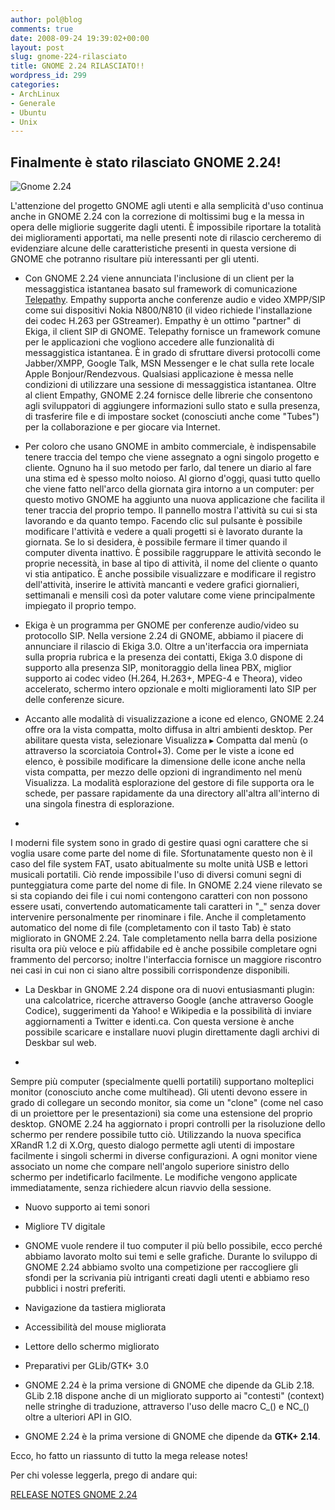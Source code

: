 ```yaml
---
author: pol@blog
comments: true
date: 2008-09-24 19:39:02+00:00
layout: post
slug: gnome-224-rilasciato
title: GNOME 2.24 RILASCIATO!!
wordpress_id: 299
categories:
- ArchLinux
- Generale
- Ubuntu
- Unix
---
```


## **Finalmente è stato rilasciato GNOME 2.24!**







![Gnome 2.24](http://img224.imageshack.us/img224/752/twotwentyfourio6.png)




L'attenzione del progetto GNOME agli utenti e alla semplicità d'uso continua anche in GNOME 2.24 con la correzione di moltissimi bug e la messa in opera delle migliorie suggerite dagli utenti. È impossibile riportare la totalità dei miglioramenti apportati, ma nelle presenti note di rilascio cercheremo di evidenziare alcune delle caratteristiche presenti in questa versione di GNOME che potranno risultare più interessanti per gli utenti.






	
  * Con GNOME 2.24 viene annunciata l'inclusione di un client per la messaggistica istantanea basato sul framework di comunicazione [Telepathy](http://telepathy.freedesktop.org/wiki/). Empathy supporta anche conferenze audio e video XMPP/SIP come sui dispositivi Nokia N800/N810 (il video richiede l'installazione dei codec H.263 per GStreamer). Empathy è un ottimo "partner" di Ekiga, il client SIP di GNOME. Telepathy fornisce un framework comune per le applicazioni che vogliono accedere alle funzionalità di messaggistica istantanea. È in grado di sfruttare diversi protocolli come Jabber/XMPP, Google Talk, MSN Messenger e le chat sulla rete locale Apple Bonjour/Rendezvous. Qualsiasi applicazione è messa nelle condizioni di utilizzare una sessione di messaggistica istantanea. Oltre al client Empathy, GNOME 2.24 fornisce delle librerie che consentono agli sviluppatori di aggiungere informazioni sullo stato e sulla presenza, di trasferire file e di impostare socket (conosciuti anche come "Tubes") per la collaborazione e per giocare via Internet.



	
  * Per coloro che usano GNOME in ambito commerciale, è indispensabile tenere traccia del tempo che viene assegnato a ogni singolo progetto e cliente. Ognuno ha il suo metodo per farlo, dal tenere un diario al fare una stima ed è spesso molto noioso. Al giorno d'oggi, quasi tutto quello che viene fatto nell'arco della giornata gira intorno a un computer: per questo motivo GNOME ha aggiunto una nuova applicazione che facilita il tener traccia del proprio tempo. Il pannello mostra l'attività su cui si sta lavorando e da quanto tempo. Facendo clic sul pulsante è possibile modificare l'attività e vedere a quali progetti si è lavorato durante la giornata. Se lo si desidera, è possibile fermare il timer quando il computer diventa inattivo. È possibile raggruppare le attività secondo le proprie necessità, in base al tipo di attività, il nome del cliente o quanto vi stia antipatico. È anche possibile visualizzare e modificare il registro dell'attività, inserire le attività mancanti e vedere grafici giornalieri, settimanali e mensili così da poter valutare come viene principalmente impiegato il proprio tempo.



	
  * Ekiga è un programma per GNOME per conferenze audio/video su protocollo SIP. Nella versione 2.24 di GNOME, abbiamo il piacere di annunciare il rilascio di Ekiga 3.0. Oltre a un'iterfaccia ora imperniata sulla propria rubrica e la presenza dei contatti, Ekiga 3.0 dispone di supporto alla presenza SIP, monitoraggio della linea PBX, miglior supporto ai codec video (H.264, H.263+, MPEG-4 e Theora), video accelerato, schermo intero opzionale e molti miglioramenti lato SIP per delle conferenze sicure.



	
  * Accanto alle modalità di visualizzazione a icone ed elenco, GNOME 2.24 offre ora la vista compatta, molto diffusa in altri ambienti desktop. Per abilitare questa vista, selezionare Visualizza ▸ Compatta dal menù (o attraverso la scorciatoia Control+3). Come per le viste a icone ed elenco, è possibile modificare la dimensione delle icone anche nella vista compatta, per mezzo delle opzioni di ingrandimento nel menù Visualizza. La modalità esplorazione del gestore di file supporta ora le schede, per passare rapidamente da una directory all'altra all'interno di una singola finestra di esplorazione.

	
  * 


I moderni file system sono in grado di gestire quasi ogni carattere che si voglia usare come parte del nome di file. Sfortunatamente questo non è il caso del file system FAT, usato abitualmente su molte unità USB e lettori musicali portatili. Ciò rende impossibile l'uso di diversi comuni segni di punteggiatura come parte del nome di file. In GNOME 2.24 viene rilevato se si sta copiando dei file i cui nomi contengono caratteri con non possono essere usati, convertendo automaticamente tali caratteri in "_" senza dover intervenire personalmente per rinominare i file. Anche il completamento automatico del nome di file (completamento con il tasto Tab) è stato migliorato in GNOME 2.24. Tale completamento nella barra della posizione risulta ora più veloce e più affidabile ed è anche possibile completare ogni frammento del percorso; inoltre l'interfaccia fornisce un maggiore riscontro nei casi in cui non ci siano altre possibili corrispondenze disponibili.




	
  * La Deskbar in GNOME 2.24 dispone ora di nuovi entusiasmanti plugin: una calcolatrice, ricerche attraverso Google (anche attraverso Google Codice), suggerimenti da Yahoo! e Wikipedia e la possibilità di inviare aggiornamenti a Twitter e identi.ca. Con questa versione è anche possibile scaricare e installare nuovi plugin direttamente dagli archivi di Deskbar sul web.

	
  * 


Sempre più computer (specialmente quelli portatili) supportano molteplici monitor (conosciuto anche come multihead). Gli utenti devono essere in grado di collegare un secondo monitor, sia come un "clone" (come nel caso di un proiettore per le presentazioni) sia come una estensione del proprio desktop. GNOME 2.24 ha aggiornato i propri controlli per la risoluzione dello schermo per rendere possibile tutto ciò. Utilizzando la nuova specifica XRandR 1.2 di X.Org, questo dialogo permette agli utenti di impostare facilmente i singoli schermi in diverse configurazioni. A ogni monitor viene associato un nome che compare nell'angolo superiore sinistro dello schermo per indetificarlo facilmente. Le modifiche vengono applicate immediatamente, senza richiedere alcun riavvio della sessione.






	
  * Nuovo supporto ai temi sonori



	
  * Migliore TV digitale



	
  * GNOME vuole rendere il tuo computer il più bello possibile, ecco perché abbiamo lavorato molto sui temi e selle grafiche. Durante lo sviluppo di GNOME 2.24 abbiamo svolto una competizione per raccogliere gli sfondi per la scrivania più intriganti creati dagli utenti e abbiamo reso pubblici i nostri preferiti.



	
  * Navigazione da tastiera migliorata



	
  * Accessibilità del mouse migliorata



	
  * Lettore dello schermo migliorato



	
  * Preparativi per GLib/GTK+ 3.0



	
  * GNOME 2.24 è la prima versione di GNOME che dipende da GLib 2.18. GLib 2.18 dispone anche di un migliorato supporto ai "contesti" (context) nelle stringhe di traduzione, attraverso l'uso delle macro C_() e NC_() oltre a ulteriori API in GIO.



	
  * GNOME 2.24 è la prima versione di GNOME che dipende da **GTK+ 2.14**.


Ecco, ho fatto un riassunto di tutto la mega release notes!

Per chi volesse leggerla, prego di andare qui:


[RELEASE NOTES GNOME 2.24](http://library.gnome.org/misc/release-notes/2.24/)
